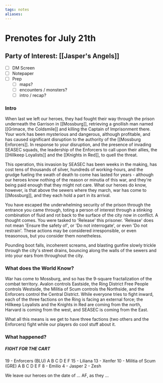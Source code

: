 ```yaml
---
tags: notes
aliases:
---
```


# Prenotes for July 21th
## Party of Interest: [[Jasper's Angels]]
- [ ] DM Screen
- [ ] Notepaper
- [ ] Prep
	- [ ] maps?
	- [ ] encounters / monsters?
	- [ ] intro / recap?

### Intro

When last we left our heroes, they had fought their way through the prison underneath the Garrison in [[Mossburg]], retrieving a gnollish man named [[Grimace, the Coldsmile]] and killing the Captain of Imprisonment there. Your work has been mysterious and dangerous, although profitable, and has caused significant disruption to the authority of the [[Mossburg Enforcers]]. In response to your disruption, and the presence of invading SEASEC squads, the leadership of the Enforcers to call upon their allies, the [[Hillkeep Loyalists]] and the [[Knights in Red]], to quell the threat. 

This operation, this invasion by SEASEC has been weeks in the making, has cost tens of thousands of silver, hundreds of working-hours, and the grudge fueling the swath of death to come has lasted for years - although our heroes know nothing of the reason or minutia of this war, and they're being paid enough that they might not care. What our heroes do know, however, is that above the sewers where they march, war has come to [[Mossburg]], and they each hold a part in its arrival.

You have escaped the underwhelming security of the prison through the entrance you came through, toting a person of interest through a stinking combination of fluid and rot back to the surface of the city now in conflict. A thought comes. You were tasked to 'Release' this prisoner. 'Release' does not mean 'Ensure the safety of', or 'Do not interrogate', or even 'Do not restrain'. These actions may be considered irresponsible, or even treasonous, but you consider them nonetheless.

Pounding boot falls, incoherent screams, and blasting gunfire slowly trickle through the city's street drains, bouncing along the walls of the sewers and into your ears from throughout the city.

### What does the World Know?

War has come to Mossburg, and so has the 9-square fractalization of the combat territory. Avalon controls Eastside, the Ring District Free People controls Westside, the Militia of Scum controls the Northside, and the Enforcers control the Central District. While everyone tries to fight inward, each of the three factions on the Ring is facing an external force; the Hillkeep Loyalists and the Knights in Red are coming from the north, Harvard is coming from the west, and SEASEC is coming from the East.

What all this means is we get to have three factions (two others and the Enforcers) fight while our players do cool stuff about it.

### What happened?

##### FIGHT FOR THE CART
19 - Enforcers (BLU)
	A
	B
	C
	D
	E
	F
15 - Liliana
13 - Xenfer
10 - Militia of Scum (GRE)
	A
	B
	C
	D
	E
	F
8 - Emilio
4 - Jasper
2 - Zesh

We leave our heroes on the date of ... AF, as they ...